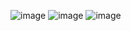 ![image](https://github.com/user-attachments/assets/8cf9cade-f1d5-43c7-acdc-dcfd198eb95c)
![image](https://github.com/user-attachments/assets/445b4da7-e093-48f1-8d44-63283c0cddee)
![image](https://github.com/user-attachments/assets/d72dd162-3310-4da8-b791-99d0c58b2dbb)

